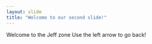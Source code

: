 ```yaml
---
layout: slide
title: "Welcome to our second slide!"
---
```

Welcome to the Jeff zone
Use the left arrow to go back!